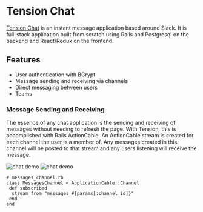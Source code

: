 # Tension Chat

[Tension Chat](https://tension.herokuapp.com) is an instant message application based around Slack. It is full-stack application built from scratch using Rails and Postgresql on the backend and React/Redux on the frontend.

## Features
 - User authentication with BCrypt
 - Message sending and receiving via channels
 - Direct messaging between users
 - Teams

### Message Sending and Receiving
The essence of any chat application is the sending and receiving of messages without needing to refresh the page. With Tension, this is accomplished with Rails ActionCable. An ActionCable stream is created for each channel the user is a member of. Any messages created in this channel will be posted to that stream and any users listening will receive the message.

![chat demo](https://res.cloudinary.com/dwczmcdof/image/upload/v1501268914/tension/chat_demo_2.gif)
![chat demo](https://github.com/AdamJacobson/Tension-Chat/blob/master/docs/gifs/chat_demo.gif)

    # messages_channel.rb
    class MessagesChannel < ApplicationCable::Channel
     def subscribed
      stream_from "messages_#{params[:channel_id]}"
     end
    end
